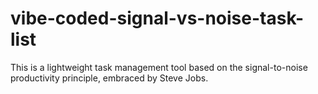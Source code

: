 # vibe-coded-signal-vs-noise-task-list
This is a lightweight task management tool based on the signal-to-noise productivity principle, embraced by Steve Jobs.
